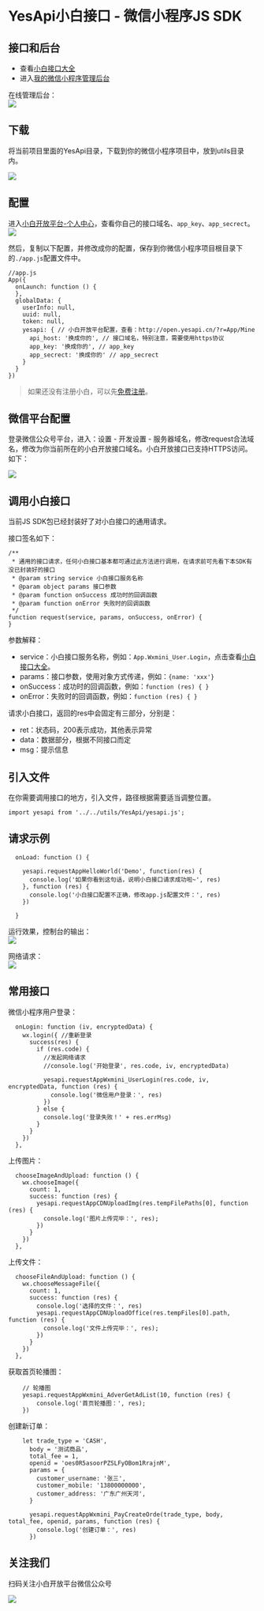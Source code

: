 # YesApi小白接口 - 微信小程序JS SDK

## 接口和后台

+ 查看[小白接口大全](http://api.yesapi.cn/docs.php)  
+ 进入[我的微信小程序管理后台](http://open.yesapi.cn/wxmini/)

在线管理后台：  
![](http://cdn7.okayapi.com/yesyesapi_20200324185551_0aa94197d64ac2adfd524723f5fdc14e.png)


## 下载
将当前项目里面的YesApi目录，下载到你的微信小程序项目中，放到utils目录内。

![](http://cdn7.okayapi.com/yesyesapi_20200319154349_9b2e2fb4f045da6efd33e32b244bb844.png)

## 配置
进入[小白开放平台-个人中心](http://open.yesapi.cn/?r=App/Mine)，查看你自己的接口域名、```app_key```、```app_secrect```。  
![](http://cdn7.okayapi.com/yesyesapi_20200319154611_81817001ebef0ca0db0d4764bf47c447.png)  

然后，复制以下配置，并修改成你的配置，保存到你微信小程序项目根目录下的```./app.js```配置文件中。  

```
//app.js
App({
  onLaunch: function () {
  },
  globalData: {
    userInfo: null,
    uuid: null,
    token: null,
    yesapi: { // 小白开放平台配置，查看：http://open.yesapi.cn/?r=App/Mine
      api_host: '换成你的', // 接口域名，特别注意，需要使用https协议
      app_key: '换成你的', // app_key
      app_secrect: '换成你的' // app_secrect
    }
  }
})
```

> 如果还没有注册小白，可以先[免费注册](http://open.yesapi.cn/)。

## 微信平台配置

登录微信公众号平台，进入：设置 - 开发设置 - 服务器域名，修改request合法域名，修改为你当前所在的小白开放接口域名。小白开放接口已支持HTTPS访问。如下：  

![](http://cdn7.phalapi.net/20180325091907_c20c1b1cb2a0f9822c4faad47557be7c)  

## 调用小白接口

当前JS SDK包已经封装好了对小白接口的通用请求。  

接口签名如下：  
```
/**
 * 通用的接口请求，任何小白接口基本都可通过此方法进行调用，在请求前可先看下本SDK有没已封装好的接口
 * @param string service 小白接口服务名称
 * @param object params 接口参数
 * @param function onSuccess 成功时的回调函数
 * @param function onError 失败时的回调函数
 */
function request(service, params, onSuccess, onError) {
}
```

参数解释：  
 + service：小白接口服务名称，例如：```App.Wxmini_User.Login```，点击查看[小白接口大全](http://api.yesapi.cn/docs.html)。  
 + params：接口参数，使用对象方式传递，例如：```{name: 'xxx'}``` 
 + onSuccess：成功时的回调函数，例如：```function (res) { }```
 + onError：失败时的回调函数，例如：```function (res) { }```
 
请求小白接口，返回的res中会固定有三部分，分别是：  
 + ret：状态码，200表示成功，其他表示异常
 + data：数据部分，根据不同接口而定
 + msg：提示信息
 
## 引入文件
在你需要调用接口的地方，引入文件，路径根据需要适当调整位置。  
```
import yesapi from '../../utils/YesApi/yesapi.js';
```

## 请求示例

```
  onLoad: function () {

    yesapi.requestAppHelloWorld('Demo', function(res) {
      console.log('如果你看到这句话，说明小白接口请求成功啦~', res)
    }, function (res) {
      console.log('小白接口配置不正确，修改app.js配置文件：', res)
    })
    
  }
```  

运行效果，控制台的输出：  
![](http://cdn7.okayapi.com/yesyesapi_20200319155542_771212b07e3756e6a292c17f3880e512.png)  

网络请求：  
![](http://cdn7.okayapi.com/yesyesapi_20200319155614_78460ec48ec53e7c457dec2dbfff8d5f.png)

## 常用接口

微信小程序用户登录：  
```
  onLogin: function (iv, encryptedData) {
    wx.login({ //重新登录
      success(res) {
        if (res.code) {
          //发起网络请求
          //console.log('开始登录', res.code, iv, encryptedData)

          yesapi.requestAppWxmini_UserLogin(res.code, iv, encryptedData, function (res) {
            console.log('微信用户登录：', res)
          })
        } else {
          console.log('登录失败！' + res.errMsg)
        }
      }
    })
  },
```
上传图片：  
```
  chooseImageAndUpload: function () {
    wx.chooseImage({
      count: 1,
      success: function (res) {
        yesapi.requestAppCDNUploadImg(res.tempFilePaths[0], function (res) {
          console.log('图片上传完毕：', res);
        })
      }
    })
  },
```
上传文件：  
```
  chooseFileAndUpload: function () {
    wx.chooseMessageFile({
      count: 1,
      success: function (res) {
        console.log('选择的文件：', res)
        yesapi.requestAppCDNUploadOffice(res.tempFiles[0].path, function (res) {
          console.log('文件上传完毕：', res);
        })
      }
    })
  },
```

获取首页轮播图：  
```
    // 轮播图
    yesapi.requestAppWxmini_AdverGetAdList(10, function (res) {
        console.log('首页轮播图：', res);
    })
```

创建新订单：  
```
    let trade_type = 'CASH', 
      body = '测试商品', 
      total_fee = 1, 
      openid = 'oes0R5asoorPZSLFyOBom1RrajnM', 
      params = {
        customer_username: '张三',
        customer_mobile: '13800000000',
        customer_address: '广东广州天河',
      }
    
      yesapi.requestAppWxmini_PayCreateOrde(trade_type, body, total_fee, openid, params, function (res) {
        console.log('创建订单：', res)
      })
```

## 关注我们

扫码关注小白开放平台微信公众号

![](http://cdn7.okayapi.com/yesyesapi_20200301195545_4bc0953f26de3281b53235c187e55286.jpeg)  



